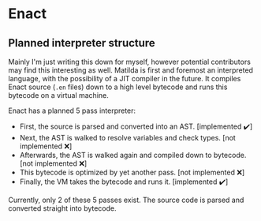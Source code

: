 # Enact
## Planned interpreter structure

Mainly I'm just writing this down for myself, however potential contributors may find this interesting as well.
Matilda is first and foremost an interpreted language, with the possibility of a JIT compiler in the future. It compiles Enact 
source (`.en` files) down to a high level bytecode and runs this bytecode on a virtual machine.

Enact has a planned 5 pass interpreter:
- First, the source is parsed and converted into an AST. \[implemented ✔️\]
- Next, the AST is walked to resolve variables and check types. \[not implemented ❌\]
- Afterwards, the AST is walked again and compiled down to bytecode. \[not implemented ❌\]
- This bytecode is optimized by yet another pass. \[not implemented ❌\]
- Finally, the VM takes the bytecode and runs it. \[implemented ✔️\]

Currently, only 2 of these 5 passes exist. The source code is parsed and converted straight into bytecode.
